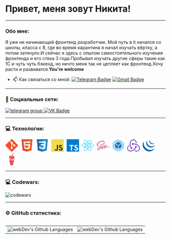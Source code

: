 # Привет, меня зовут Никита!

---

### Обо мне:

Я уже не начинающий фронтенд разработчик. Мой путь в it начался со школы, класса с 8, где во время карантина я начал изучать вёртку, а потом затянуло.И сейчас я здесь с опытом самостоятельного изучения 
фронтенда и его стека 3 года.Пробывал изучать другие сферы такие как 1С и чуть чуть бэкенд, но ничто меня так не цепляет как фронтенд.Хочу расти и развиватся.<strong>You're welcome</strong>





- :mailbox: Как связаться со мной: [![Telegram Badge](https://img.shields.io/badge/-nikitababicyn-blue?style=flat&logo=Telegram&logoColor=white)](https://t.me/nevroks) [![Gmail Badge](https://img.shields.io/badge/-Gmail-red?style=flat&logo=Gmail&logoColor=white)](mailto:nitubro1617@gmail.com)

---

### 🤝 Социальные сети:

  <div id="badges">
    <a href="https://t.me/nevroks" target="_blank">
      <img src="https://cdn-icons-png.flaticon.com/512/2111/2111646.png" width="40" height="40" alt="telegram group" />
    </a>
    <a href="https://vk.com/nevroks" target="_blank">
      <img src="https://cdn-icons-png.flaticon.com/512/145/145813.png" width="40" height="40" alt="VK Badge"/>
    </a>
  </div>

---

### 💻 Технологии:

<div>
  <img src="https://github.com/devicons/devicon/blob/master/icons/git/git-original.svg" title="git" alt="git" width="40" height="40"/>&nbsp
  <img src="https://github.com/devicons/devicon/blob/master/icons/html5/html5-original.svg" title="html5" alt="html5" width="40" height="40"/>&nbsp
  <img src="https://github.com/devicons/devicon/blob/master/icons/css3/css3-original.svg" title="css" alt="css" width="40" height="40"/>&nbsp
  <img src="https://github.com/devicons/devicon/blob/master/icons/javascript/javascript-original.svg" title="javascript" alt="javascript" width="40" height="40"/>&nbsp
  <img src="https://github.com/devicons/devicon/blob/master/icons/typescript/typescript-plain.svg" title="javascript" alt="typescript" width="40" height="40"/>&nbsp
  <img src="https://github.com/devicons/devicon/blob/master/icons/react/react-original.svg" title="reactjs" alt="reactjs" width="40" height="40"/>&nbsp
  <img src="https://github.com/devicons/devicon/blob/master/icons/sass/sass-original.svg" title="sass/scss" alt="sass/scss" width="40" height="40"/>&nbsp;
  <img src="https://github.com/devicons/devicon/blob/master/icons/webpack/webpack-original.svg" title="webpack" alt="webpack" width="40" height="40"/>&nbsp;
  <img src="https://github.com/devicons/devicon/blob/master/icons/redux/redux-original.svg" title="redux" alt="redux" width="40" height="40"/>&nbsp;
  <img src="https://github.com/devicons/devicon/blob/master/icons/jquery/jquery-original.svg" title="redux" alt="redux" width="40" height="40"/>&nbsp;
  <img src="https://github.com/devicons/devicon/blob/master/icons/gulp/gulp-plain.svg" title="gulp" alt="gulp" width="40" height="40"/>&nbsp;
</div>

---

### 💻 Codewars:


![codewars](https://www.codewars.com/users/nevrox/badges/large)

---

### ⚙️ GitHub статистика:
  <table align="left">
    <tr>
      <td><img width="100%" height="195px" alt="webDev's Github Languages" src="https://github-readme-stats-sigma-five.vercel.app/api/top-langs/?username=nevroks&layout=compact&theme=vision-friendly-dark" /></td>
      <td><img width="100%" height="195px" alt="webDev's Github Languages" src="https://github-readme-stats.vercel.app/api?username=nevroks&show_icons=true&title_color=fff&icon_color=79ff97&text_color=9f9f9f&bg_color=151515&count_private=true"/></td>
    </tr>
  </table>

    
 
  
  







